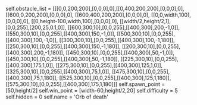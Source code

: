 self.obstacle_list = [[[0,0,200,200],[0,0,0],0],[[0,400,200,200],[0,0,0],0],
[[600,0,200,200],[0,0,0],0],
[[600,400,200,200],[0,0,0],0],
[[0,0,width,100],[0,0,0],0],
[[0,height-100,width,100],[0,0,0],0],
[[width/2,height/2,1],[0,0,255],[200,25,0.1,0]],
[[600,300,10],[0,0,255],[[400,300],200,-1,0]],
[[550,300,10],[0,0,255],[[400,300],150,-1,0]],
[[500,300,10],[0,0,255],[[400,300],100,-1,0]],
[[300,300,10],[0,0,255],[[400,300],100,-1,180]],
[[250,300,10],[0,0,255],[[400,300],150,-1,180]],
[[200,300,10],[0,0,255],[[400,300],200,-1,180]],
[[450,300,10],[0,0,255],[[400,300],50,-1,0]],
[[450,300,10],[0,0,255],[[400,300],50,-1,180]],
[[225,300,10],[0,0,255],[[400,300],175,1,0]],
[[275,300,10],[0,0,255],[[400,300],125,1,0]],
[[325,300,10],[0,0,255],[[400,300],75,1,0]],
[[475,300,10],[0,0,255],[[400,300],75,1,180]],
[[525,300,10],[0,0,255],[[400,300],125,1,180]],
[[575,300,10],[0,0,255],[[400,300],175,1,180]]]
self.spawn_point = [50,height/2]
self.win_point = [width-60,height/2,20]
self.difficulty = 5
self.hidden = 0
self.name = 'Orb of death'